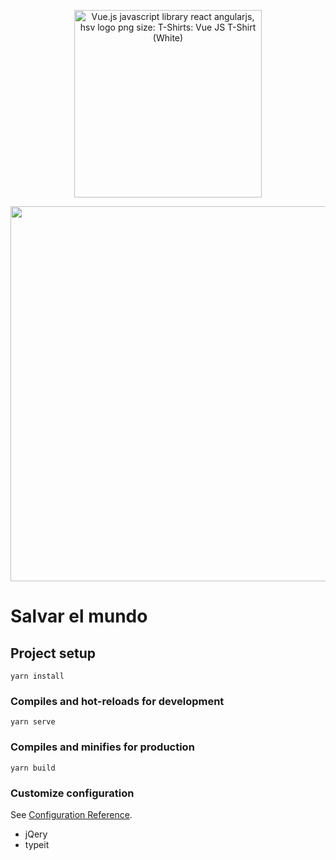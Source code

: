<p align="center">
  <img alt="Vue.js javascript library react angularjs, hsv logo png size: T-Shirts: Vue JS T-Shirt (White)" onerror="this.onerror=null;this.src='https://i2.wp.com/coder.clothing/images/stories/virtuemart/product/vuejs-logo.png';" src="https://tse3.mm.bing.net/th?id=OIP.L4Fbo6gEQTCSpVZmgabUcgAAAA&amp;pid=Api" width="300">
</p>
<p align="center">
  <img src="https://external-content.duckduckgo.com/iu/?u=https%3A%2F%2Ffreepngimg.com%2Fthumb%2Fcyborg%2F5-2-cyborg-free-download-png.png&f=1&nofb=1&ipt=485f03ab65ba0c2e2bc7e7fe0da68ac4adf7f212ac108a5ecd23adbf36ac2d87&ipo=images" width="600">
</p>

# Salvar el mundo

## Project setup
```
yarn install
```

### Compiles and hot-reloads for development
```
yarn serve
```

### Compiles and minifies for production
```
yarn build
```

### Customize configuration
See [Configuration Reference](https://cli.vuejs.org/config/).

* jQery
* typeit